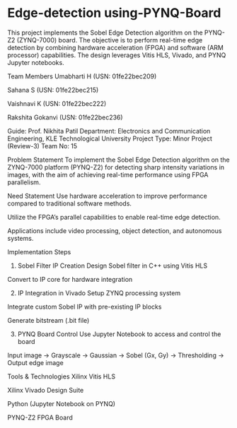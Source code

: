 # Edge-detection using-PYNQ-Board
This project implements the Sobel Edge Detection algorithm on the PYNQ-Z2 (ZYNQ-7000) board. The objective is to perform real-time edge detection by combining hardware acceleration (FPGA) and software (ARM processor) capabilities. The design leverages Vitis HLS, Vivado, and PYNQ Jupyter notebooks.

Team Members
Umabharti H (USN: 01fe22bec209)

Sahana S (USN: 01fe22bec215)

Vaishnavi K (USN: 01fe22bec222)

Rakshita Gokanvi (USN: 01fe22bec236)

Guide: Prof. Nikhita Patil
Department: Electronics and Communication Engineering, KLE Technological University
Project Type: Minor Project (Review-3)
Team No: 15

 Problem Statement
To implement the Sobel Edge Detection algorithm on the ZYNQ-7000 platform (PYNQ-Z2) for detecting sharp intensity variations in images, with the aim of achieving real-time performance using FPGA parallelism.

Need Statement
Use hardware acceleration to improve performance compared to traditional software methods.

Utilize the FPGA’s parallel capabilities to enable real-time edge detection.

Applications include video processing, object detection, and autonomous systems.

Implementation Steps
1. Sobel Filter IP Creation
Design Sobel filter in C++ using Vitis HLS

Convert to IP core for hardware integration

2. IP Integration in Vivado
Setup ZYNQ processing system

Integrate custom Sobel IP with pre-existing IP blocks

Generate bitstream (.bit file)

3. PYNQ Board Control
Use Jupyter Notebook to access and control the board

Input image → Grayscale → Gaussian → Sobel (Gx, Gy) → Thresholding → Output edge image

Tools & Technologies
Xilinx Vitis HLS

Xilinx Vivado Design Suite

Python (Jupyter Notebook on PYNQ)

PYNQ-Z2 FPGA Board
